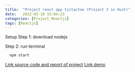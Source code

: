 ```yaml
---
title:  "Project react app tictactoe (Project 3 in Hust)"
date:   2022-03-10 15:04:23
categories: [Project_Reactjs]
tags: [Reactjs]
---
```

Setup
Step 1: download nodejs

Step 2: run terminal 
``` ruby
  npm start
```
[Link source code and report of project][link]
[Link demo][demo]

[link]:      https://github.com/thuongx1bg/react_app_tictactoe
[demo]: https://thuongx1bg.github.io/react_app_tictactoe/
